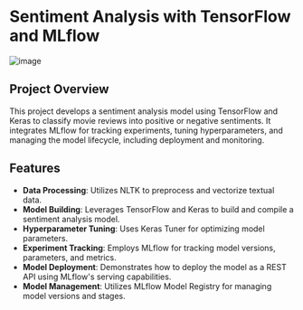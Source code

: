 

# Sentiment Analysis with TensorFlow and MLflow

![image](https://github.com/Magmuma/AIN-3009-Term-Project-MLflow-applied-to-sentiment-classification-AI-model./assets/63364100/81d269bd-8137-4e60-bf51-ffffd0d577fb)


## Project Overview
This project develops a sentiment analysis model using TensorFlow and Keras to classify movie reviews into positive or negative sentiments. It integrates MLflow for tracking experiments, tuning hyperparameters, and managing the model lifecycle, including deployment and monitoring.

## Features
- **Data Processing**: Utilizes NLTK to preprocess and vectorize textual data.
- **Model Building**: Leverages TensorFlow and Keras to build and compile a sentiment analysis model.
- **Hyperparameter Tuning**: Uses Keras Tuner for optimizing model parameters.
- **Experiment Tracking**: Employs MLflow for tracking model versions, parameters, and metrics.
- **Model Deployment**: Demonstrates how to deploy the model as a REST API using MLflow's serving capabilities.
- **Model Management**: Utilizes MLflow Model Registry for managing model versions and stages.
